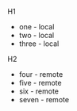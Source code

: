 H1
* one - local
* two - local
* three - local

H2
* four - remote
* five - remote
* six - remote
* seven - remote
